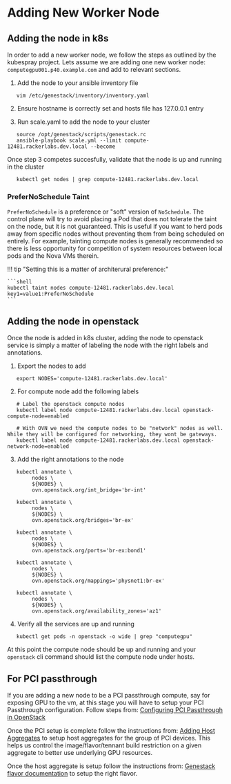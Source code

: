 # Adding New Worker Node

## Adding the node in k8s

In order to add a new worker node, we follow the steps as outlined by the kubespray project.
Lets assume we are adding one new worker node: `computegpu001.p40.example.com` and add to relevant sections.

1. Add the node to your ansible inventory file

```shell
   vim /etc/genestack/inventory/inventory.yaml
```

2. Ensure hostname is correctly set and hosts file has 127.0.0.1 entry

3. Run scale.yaml to add the node to your cluster

```shell
   source /opt/genestack/scripts/genestack.rc
   ansible-playbook scale.yml --limit compute-12481.rackerlabs.dev.local --become
```

Once step 3 competes succesfully, validate that the node is up and running in the cluster

```shell
   kubectl get nodes | grep compute-12481.rackerlabs.dev.local
```

### PreferNoSchedule Taint

`PreferNoSchedule` is a preference or "soft" version of `NoSchedule`. The
control plane will try to avoid placing a Pod that does not tolerate the taint
on the node, but it is not guaranteed. This is useful if you want to herd
pods away from specific nodes without preventing them from being scheduled
on entirely. For example, tainting compute nodes is generally recommended so
there is less opportunity for competition of system resources between local
pods and the Nova VMs therein.

!!! tip "Setting this is a matter of architerural preference:"

    ```shell
    kubectl taint nodes compute-12481.rackerlabs.dev.local key1=value1:PreferNoSchedule
    ```

## Adding the node in openstack

Once the node is added in k8s cluster, adding the node to openstack service is simply a matter of labeling the node with the right
labels and annotations.

1. Export the nodes to add

```shell
   export NODES='compute-12481.rackerlabs.dev.local'
```

2. For compute node add the following labels

```shell
   # Label the openstack compute nodes
   kubectl label node compute-12481.rackerlabs.dev.local openstack-compute-node=enabled

   # With OVN we need the compute nodes to be "network" nodes as well. While they will be configured for networking, they wont be gateways.
   kubectl label node compute-12481.rackerlabs.dev.local openstack-network-node=enabled
```

3. Add the right annotations to the node

```shell
   kubectl annotate \
        nodes \
        ${NODES} \
        ovn.openstack.org/int_bridge='br-int'

   kubectl annotate \
        nodes \
        ${NODES} \
        ovn.openstack.org/bridges='br-ex'

   kubectl annotate \
        nodes \
        ${NODES} \
        ovn.openstack.org/ports='br-ex:bond1'

   kubectl annotate \
        nodes \
        ${NODES} \
        ovn.openstack.org/mappings='physnet1:br-ex'

   kubectl annotate \
        nodes \
        ${NODES} \
        ovn.openstack.org/availability_zones='az1'
```

4. Verify all the services are up and running

```shell
   kubectl get pods -n openstack -o wide | grep "computegpu"
```

At this point the compute node should be up and running and your `openstack` cli command should list the compute node under hosts.

## For PCI passthrough

If you are adding a new node to be a PCI passthrough compute, say for exposing GPU to the vm, at this stage you will have to
setup your PCI Passthrough configuration. Follow steps from:  [Configuring PCI Passthrough in OpenStack](openstack-pci-passthrough.md)

Once the PCI setup is complete follow the instructions from: [Adding Host Aggregates](openstack-host-aggregates.md) to setup host
aggregates for the group of PCI devices. This helps us control the image/flavor/tennant build restriction on a given aggregate to
better use underlying GPU resources.

Once the host aggregate is setup follow the instructions from: [Genestack flavor documentation](openstack-flavors.md) to setup the right flavor.
